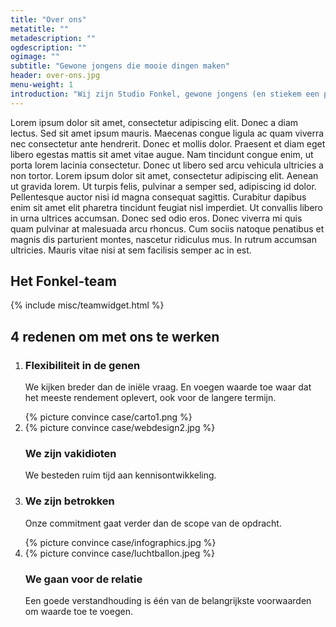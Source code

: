 ```yaml
---
title: "Over ons"
metatitle: ""
metadescription: ""
ogdescription: ""
ogimage: ""
subtitle: "Gewone jongens die mooie dingen maken"
header: over-ons.jpg
menu-weight: 1
introduction: "Wij zijn Studio Fonkel, gewone jongens (en stiekem een paar meiden) die mooie dingen maken."
---
```

Lorem ipsum dolor sit amet, consectetur adipiscing elit. Donec a diam lectus. Sed sit amet ipsum mauris. Maecenas congue ligula ac quam viverra nec consectetur ante hendrerit. Donec et mollis dolor. Praesent et diam eget libero egestas mattis sit amet vitae augue. Nam tincidunt congue enim, ut porta lorem lacinia consectetur. Donec ut libero sed arcu vehicula ultricies a non tortor. Lorem ipsum dolor sit amet, consectetur adipiscing elit. Aenean ut gravida lorem. Ut turpis felis, pulvinar a semper sed, adipiscing id dolor. Pellentesque auctor nisi id magna consequat sagittis. Curabitur dapibus enim sit amet elit pharetra tincidunt feugiat nisl imperdiet. Ut convallis libero in urna ultrices accumsan. Donec sed odio eros. Donec viverra mi quis quam pulvinar at malesuada arcu rhoncus. Cum sociis natoque penatibus et magnis dis parturient montes, nascetur ridiculus mus. In rutrum accumsan ultricies. Mauris vitae nisi at sem facilisis semper ac in est.

<h2 class="page-title">Het Fonkel-team</h2>

{% include misc/teamwidget.html %}

<h2 class="convince-title">4 redenen om met ons te werken</h2>
<ol class="convinceblock">

  <li class="convinceblock-item">
    <div class="convinceblock-item-content">
      <h3 class="convinceblock-item-title">Flexibiliteit in de genen</h3>
      <p class="convinceblock-item-text">We kijken breder dan de iniële vraag. En voegen waarde toe waar dat het meeste rendement oplevert, ook voor de langere termijn.</p>
    </div>
    <div class="convinceblock-item-image">
      {% picture convince case/carto1.png %}
    </div>
  </li>

  <li class="convinceblock-item">
    <div class="convinceblock-item-image">
      {% picture convince case/webdesign2.jpg %}
    </div>
    <div class="convinceblock-item-content">
      <h3 class="convinceblock-item-title">We zijn vakidioten</h3>
      <p class="convinceblock-item-text">We besteden ruim tijd aan kennisontwikkeling.</p>
    </div>
  </li>

  <li class="convinceblock-item">
    <div class="convinceblock-item-content">
      <h3 class="convinceblock-item-title">We zijn betrokken</h3>
      <p class="convinceblock-item-text">Onze commitment gaat verder dan de scope van de opdracht.</p>
    </div>
    <div class="convinceblock-item-image">
      {% picture convince case/infographics.jpg %}
    </div>
  </li>

  <li class="convinceblock-item">
    <div class="convinceblock-item-image">
      {% picture convince case/luchtballon.jpeg %}
    </div>
    <div class="convinceblock-item-content">
      <h3 class="convinceblock-item-title">We gaan voor de relatie</h3>
      <p class="convinceblock-item-text">Een goede verstandhouding is één van de belangrijkste voorwaarden om waarde toe te voegen.</p>
    </div>
  </li>
</ol>
